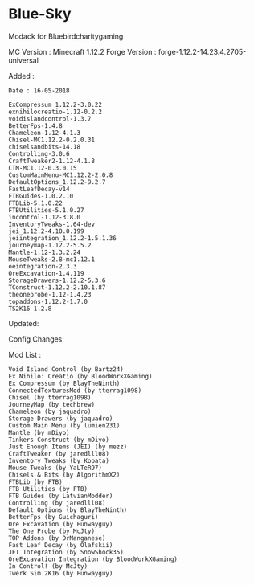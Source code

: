 # Blue-Sky
Modack for Bluebirdcharitygaming

MC Version    : Minecraft 1.12.2
Forge Version : forge-1.12.2-14.23.4.2705-universal

Added :

	Date : 16-05-2018
	
	ExCompressum_1.12.2-3.0.22
	exnihilocreatio-1.12-0.2.2
	voidislandcontrol-1.3.7
	BetterFps-1.4.8
	Chameleon-1.12-4.1.3
	Chisel-MC1.12.2-0.2.0.31
	chiselsandbits-14.18
	Controlling-3.0.6
	CraftTweaker2-1.12-4.1.8
	CTM-MC1.12-0.3.0.15
	CustomMainMenu-MC1.12.2-2.0.8
	DefaultOptions_1.12.2-9.2.7
	FastLeafDecay-v14
	FTBGuides-1.0.2.10
	FTBLib-5.1.0.22
	FTBUtilities-5.1.0.27
	incontrol-1.12-3.8.0
	InventoryTweaks-1.64-dev
	jei_1.12.2-4.10.0.199
	jeiintegration_1.12.2-1.5.1.36
	journeymap-1.12.2-5.5.2
	Mantle-1.12-1.3.2.24
	MouseTweaks-2.8-mc1.12.1
	oeintegration-2.3.3
	OreExcavation-1.4.119
	StorageDrawers-1.12.2-5.3.6
	TConstruct-1.12.2-2.10.1.87
	theoneprobe-1.12-1.4.23
	topaddons-1.12.2-1.7.0
	TS2K16-1.2.8

	
Updated:

Config Changes:

Mod List :


    
    Void Island Control (by Bartz24)
    Ex Nihilo: Creatio (by BloodWorkXGaming)
    Ex Compressum (by BlayTheNinth)
    ConnectedTexturesMod (by tterrag1098)
    Chisel (by tterrag1098)
    JourneyMap (by techbrew)
    Chameleon (by jaquadro)
    Storage Drawers (by jaquadro)
    Custom Main Menu (by lumien231)
    Mantle (by mDiyo)
    Tinkers Construct (by mDiyo)
    Just Enough Items (JEI) (by mezz)
    CraftTweaker (by jaredlll08)
    Inventory Tweaks (by Kobata)
    Mouse Tweaks (by YaLTeR97)
    Chisels & Bits (by AlgorithmX2)
    FTBLib (by FTB)
    FTB Utilities (by FTB)
    FTB Guides (by LatvianModder)
    Controlling (by jaredlll08)
    Default Options (by BlayTheNinth)
    BetterFps (by Guichaguri)
    Ore Excavation (by Funwayguy)
    The One Probe (by McJty)
    TOP Addons (by DrManganese)
    Fast Leaf Decay (by Olafskii)
    JEI Integration (by SnowShock35)
    OreExcavation Integration (by BloodWorkXGaming)
    In Control! (by McJty)
    Twerk Sim 2K16 (by Funwayguy)
